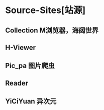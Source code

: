 # Source-Sites[站源]

## Collection M浏览器，海阔世界

## H-Viewer

## Pic_pa 图片爬虫

## Reader

## YiCiYuan 异次元
